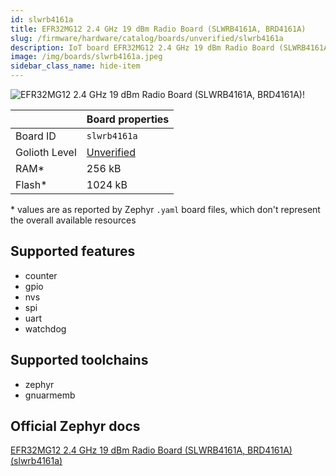 ```yaml
---
id: slwrb4161a
title: EFR32MG12 2.4 GHz 19 dBm Radio Board (SLWRB4161A, BRD4161A)
slug: /firmware/hardware/catalog/boards/unverified/slwrb4161a
description: IoT board EFR32MG12 2.4 GHz 19 dBm Radio Board (SLWRB4161A, BRD4161A), compatible with Golioth at unverified level.
image: /img/boards/slwrb4161a.jpeg
sidebar_class_name: hide-item
---
```


[//]: # (This is an auto-generated file, do not edit! Changes to it will be lost upon re-generation)

![EFR32MG12 2.4 GHz 19 dBm Radio Board (SLWRB4161A, BRD4161A)!](/img/boards/slwrb4161a.jpeg "EFR32MG12 2.4 GHz 19 dBm Radio Board (SLWRB4161A, BRD4161A)")

|                | Board properties     |
| -------------  | -------------------- |
| Board ID       | `slwrb4161a` |
| Golioth Level  | [Unverified](/firmware/hardware#unverified-boards) |
| RAM*           | 256 kB |
| Flash*         | 1024 kB |

\* values are as reported by Zephyr `.yaml` board files, which don't represent the overall available resources



## Supported features

* counter
* gpio
* nvs
* spi
* uart
* watchdog

## Supported toolchains

* zephyr
* gnuarmemb

## Official Zephyr docs

[EFR32MG12 2.4 GHz 19 dBm Radio Board (SLWRB4161A, BRD4161A) (slwrb4161a)](https://docs.zephyrproject.org/latest/boards/silabs/radio_boards/slwrb4161a/doc/index.html)
